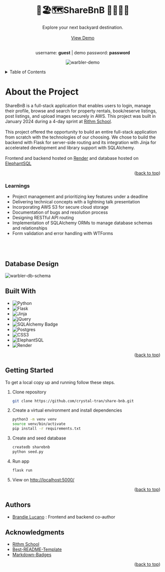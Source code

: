<!-- Improved compatibility of back to top link: See: https://github.com/othneildrew/Best-README-Template/pull/73 -->
<a name="readme-top"></a>



<!-- PROJECT LOGO -->
<br />
<div align="center">

<h1 align="center"> 🏡🏖🗺ShareBnB 🌄🛫🚣‍♂️ </h1>

  <p align="center">
    Explore your next backyard destination.
    <br />
    <br />
    <a href="https://warbler.crystaltran.dev/">View Demo</a>
    <br />
    <br />
     <p>username: <b>guest</b> | demo password: <b>password</b></p>
    <img src="https://github.com/crystal-tran/warbler/blob/main/static/images/warbler-demo-update.gif" alt="warbler-demo">

   
  </p>
</div>

<!-- TABLE OF CONTENTS -->
<details>
  <summary>Table of Contents</summary>
  <ol>
    <li>
      <a href="#about-the-project">About The Project</a>
      <ul>
        <li><a href="#learnings">Learnings</a></li>
        <li><a href="#database-design">Database Design</a></li>
      </ul>
    </li>
    <li>
      <a href="#built-with">Built With</a>
    </li>
    <li>
      <a href="#getting-started">Getting Started</a>
    </li>
    <li><a href="#authors">Authors</a></li>
    <li><a href="#acknowledgments">Acknowledgments</a></li>
  </ol>
</details>

<!-- ABOUT THE PROJECT -->

  <h1 align="left">About the Project</h1>
<!--   <p align="left">
    <a href="https://github.com/othneildrew/Best-README-Template">View Demo</a>
  </p> -->
ShareBnB is a full-stack application that enables users to login, manage their profile, browse and search for property rentals, book/reserve listings, post listings, and upload images securely in AWS. This project was built in January 2024 during a 4-day sprint at <a href="https://github.com/rithmschool">Rithm School</a>. 
<br />
<br/ >
This project offered the opportunity to build an entire full-stack application from scratch with the technologies of our choosing. We chose to build the backend with Flask for server-side routing and its integration with Jinja for accelerated development and library support with SQLAlchemy. 
<br />
<br />
Frontend and backend hosted on <a href="https://render.com/">Render</a> and database hosted on <a href="https://www.elephantsql.com/">ElephantSQL</a>

<p align="right">(<a href="#readme-top">back to top</a>)</p>

### Learnings
- Project management and prioritizing key features under a deadline
- Delivering technical concepts with a lightning talk presentation
- Incorporating AWS S3 for secure cloud storage
- Documentation of bugs and resolution process
- Designing RESTful API routing
- Implementation of SQLAlchemy ORMs to manage database schemas and relationships
- Form validation and error handling with WTForms
<br />
<br />

## Database Design
<img src="https://github.com/crystal-tran/warbler/blob/main/static/images/warbler-database-schema.PNG" alt="warbler-db-schema">


## Built With

* ![Python](https://img.shields.io/badge/python-3670A0?style=for-the-badge&logo=python&logoColor=ffdd54)
* ![Flask](https://img.shields.io/badge/flask-%23000.svg?style=for-the-badge&logo=flask&logoColor=white)
* ![Jinja](https://img.shields.io/badge/jinja-white.svg?style=for-the-badge&logo=jinja&logoColor=black)
* ![jQuery](https://img.shields.io/badge/jquery-%230769AD.svg?style=for-the-badge&logo=jquery&logoColor=white)
* ![SQLAlchemy Badge](https://img.shields.io/badge/SQLAlchemy-D71F00?logo=sqlalchemy&logoColor=fff&style=for-the-badge)
* ![Postgres](https://img.shields.io/badge/postgres-%23316192.svg?style=for-the-badge&logo=postgresql&logoColor=white)
* ![CSS3](https://img.shields.io/badge/css3-%231572B6.svg?style=for-the-badge&logo=css3&logoColor=white)
* ![ElephantSQL](https://img.shields.io/badge/-ElephantSQL-336791?logo=elephantsql&logoColor=white&style=flat)
* ![Render](https://img.shields.io/badge/-Render-333333?logo=render&logoColor=white&style=flat)
<p align="right">(<a href="#readme-top">back to top</a>)</p>

<!-- GETTING STARTED  -->

## Getting Started

To get a local copy up and running follow these steps.

1. Clone repository
   ```sh
   git clone https://github.com/crystal-tran/share-bnb.git

   ```
2. Create a virtual environment and install dependencies
   ```sh
   python3 -m venv venv
   source venv/bin/activate
   pip install -r requirements.txt
   ```
3. Create and seed database
   ```sh
   createdb sharebnb
   python seed.py
   ```
4. Run app
   ```sh
   flask run
   ```
5. View on <a href="http://localhost:5000/">http://localhost:5000/</a>

<p align="right">(<a href="#readme-top">back to top</a>)</p>

## Authors
* [Brandie Lucano](https://github.com/BMLucano) : Frontend and backend co-author

<!-- ACKNOWLEDGMENTS -->
## Acknowledgments

* [Rithm School](https://github.com/rithmschool)
* [Best-README-Template](https://github.com/othneildrew/Best-README-Template)
* [Markdown-Badges](https://github.com/Ileriayo/markdown-badges)

<p align="right">(<a href="#readme-top">back to top</a>)</p>

